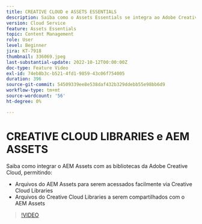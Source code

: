 ```yaml
---
title: CREATIVE CLOUD e ASSETS ESSENTIALS
description: Saiba como o Assets Essentials se integra ao Adobe Creative Cloud.
version: Cloud Service
feature: Assets Essentials
topic: Content Management
role: User
level: Beginner
jira: KT-7918
thumbnail: 336069.jpeg
last-substantial-update: 2022-10-12T00:00:00Z
doc-type: Feature Video
exl-id: 74eb8b3c-b521-4fd1-9859-43c06f754005
duration: 396
source-git-commit: 54509339ee8e538daf432b329ddebb55e98bb6d9
workflow-type: tm+mt
source-wordcount: '56'
ht-degree: 0%

---
```



# CREATIVE CLOUD LIBRARIES e AEM ASSETS

Saiba como integrar o AEM Assets com as bibliotecas da Adobe Creative Cloud, permitindo:

+ Arquivos do AEM Assets para serem acessados facilmente via Creative Cloud Libraries
+ Arquivos do Creative Cloud Libraries a serem compartilhados com o AEM Assets

>[!VIDEO](https://video.tv.adobe.com/v/336069?quality=12&learn=on)
